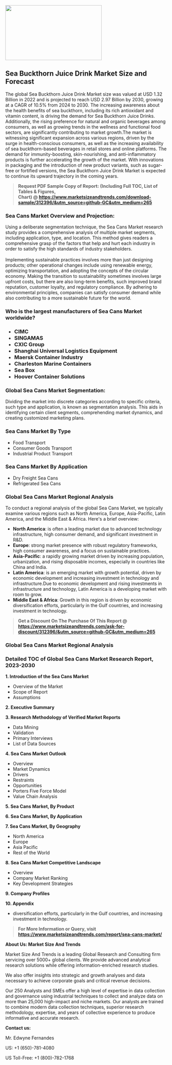<p><img class="alignnone size-medium wp-image-20088" src="https://ffe5etoiles.com/wp-content/uploads/2024/12/MST1-300x171.png" alt="" width="300" height="171" /></p><h2>Sea Buckthorn Juice Drink Market Size and Forecast</h2>The global Sea Buckthorn Juice Drink Market size was valued at USD 1.32 Billion in 2022 and is projected to reach USD 2.97 Billion by 2030, growing at a CAGR of 10.5% from 2024 to 2030. The increasing awareness about the health benefits of sea buckthorn, including its rich antioxidant and vitamin content, is driving the demand for Sea Buckthorn Juice Drinks. Additionally, the rising preference for natural and organic beverages among consumers, as well as growing trends in the wellness and functional food sectors, are significantly contributing to market growth.The market is witnessing significant expansion across various regions, driven by the surge in health-conscious consumers, as well as the increasing availability of sea buckthorn-based beverages in retail stores and online platforms. The demand for immunity-boosting, skin-nourishing, and anti-inflammatory products is further accelerating the growth of the market. With innovations in packaging and the introduction of new product variants, such as sugar-free or fortified versions, the Sea Buckthorn Juice Drink Market is expected to continue its upward trajectory in the coming years.</p><blockquote id="" class=""><strong>Request PDF Sample Copy of Report: (Including Full TOC, List of Tables &amp; Figures, Chart)&nbsp;@&nbsp;<strong><a href="https://www.marketsizeandtrends.com/download-sample/312396/&utm_source=github-GC&utm_medium=265" target="_blank">https://www.marketsizeandtrends.com/download-sample/312396/&utm_source=github-GC&utm_medium=265</a></strong></strong></blockquote><h3 id="" class="">Sea Cans Market&nbsp;Overview and Projection:</h3><p id="" class="">Using a deliberate segmentation technique, the Sea Cans Market research study provides a comprehensive analysis of multiple market segments, including application, type, and location. This method gives readers a comprehensive grasp of the factors that help and hurt each industry in order to satisfy the high standards of industry stakeholders. <br /> <br />Implementing sustainable practices involves more than just designing products; other operational changes include using renewable energy, optimizing transportation, and adopting the concepts of the circular economy. Making the transition to sustainability sometimes involves large upfront costs, but there are also long-term benefits, such improved brand reputation, customer loyalty, and regulatory compliance. By adhering to environmental principles, companies can satisfy consumer demand while also contributing to a more sustainable future for the world.</p><h3 id="" class="">Who is the largest manufacturers of&nbsp;Sea Cans Market worldwide?</h3><h3 class=""><p><ul><li>CIMC </li><li> SINGAMAS </li><li> CXIC Group </li><li> Shanghai Universal Logistics Equipment </li><li> Maersk Container Industry </li><li> Charleston Marine Containers </li><li> Sea Box </li><li> Hoover Container Solutions</li></ul></p></h3><h3 id="" class="">Global&nbsp;Sea Cans Market Segmentation:</h3><p id="" class="">Dividing the market into discrete categories according to specific criteria, such type and application, is known as segmentation analysis. This aids in identifying certain client segments, comprehending market dynamics, and creating customized marketing plans.</p><h3 id="" class="">Sea Cans Market&nbsp;By Type</h3><p><p><ul><li>Food Transport</li><li> Consumer Goods Transport</li><li> Industrial Product Transport</p></li></ul></p></p><h3 id="" class="">Sea Cans Market&nbsp;By Application</h3><p class=""><p><ul><li>Dry Freight Sea Cans</li><li> Refrigerated Sea Cans</li></ul></p></p><h3 id="" class="">Global Sea Cans Market Regional Analysis</h3><p id="" class="">To conduct a regional analysis of the global Sea Cans Market, we typically examine various regions such as North America, Europe, Asia-Pacific, Latin America, and the Middle East &amp; Africa. Here's a brief overview:</p><ul><li><strong>North America</strong>: is often a leading market due to advanced technology infrastructure, high consumer demand, and significant investment in R&amp;D.</li><li><strong>Europe</strong>: strong market presence with robust regulatory frameworks, high consumer awareness, and a focus on sustainable practices.</li><li><strong>Asia-Pacific</strong>: a rapidly growing market driven by increasing population, urbanization, and rising disposable incomes, especially in countries like China and India.</li><li><strong>Latin America</strong>: is an emerging market with growth potential, driven by economic development and increasing investment in technology and infrastructure.Due to economic development and rising investments in infrastructure and technology, Latin America is a developing market with room to grow.</li><li><strong>Middle East &amp; Africa</strong>: Growth in this region is driven by economic diversification efforts, particularly in the Gulf countries, and increasing investment in technology.</li></ul><blockquote id="" class=""><strong>Get a Discount On The Purchase Of This Report @ <strong><a href="https://www.marketsizeandtrends.com/ask-for-discount/312396/&utm_source=github-GC&utm_medium=265" target="_blank">https://www.marketsizeandtrends.com/ask-for-discount/312396/&utm_source=github-GC&utm_medium=265</a></strong></strong></blockquote><h3 id="" class="">Global Sea Cans Market Regional Analysis</h3><h3 id="" class="">Detailed TOC of Global Sea Cans Market Research Report, 2023-2030</h3><p id="" class=""><strong>1. Introduction of the Sea Cans Market</strong></p><ul><li>Overview of the Market</li><li>Scope of Report</li><li>Assumptions</li></ul><p id="" class=""><strong>2. Executive Summary</strong></p><p id="" class=""><strong>3. Research Methodology of Verified Market Reports</strong></p><ul><li>Data Mining</li><li>Validation</li><li>Primary Interviews</li><li>List of Data Sources</li></ul><p id="" class=""><strong>4. Sea Cans Market Outlook</strong></p><ul><li>Overview</li><li>Market Dynamics</li><li>Drivers</li><li>Restraints</li><li>Opportunities</li><li>Porters Five Force Model</li><li>Value Chain Analysis</li></ul><p id="" class=""><strong>5. Sea Cans Market, By Product</strong></p><p id="" class=""><strong>6. Sea Cans Market, By Application</strong></p><p id="" class=""><strong>7. Sea Cans Market, By Geography</strong></p><ul><li>North America</li><li>Europe</li><li>Asia Pacific</li><li>Rest of the World</li></ul><p id="" class=""><strong>8. Sea Cans Market Competitive Landscape</strong></p><ul><li>Overview</li><li>Company Market Ranking</li><li>Key Development Strategies</li></ul><p id="" class=""><strong>9. Company Profiles</strong></p><p id="" class=""><strong>10. Appendix</strong></p><ul><li>diversification efforts, particularly in the Gulf countries, and increasing investment in technology.</li></ul><blockquote id="" class=""><strong>For More Information or Query, visit <strong><strong><a href="https://www.marketsizeandtrends.com/report/sea-cans-market/" target="_blank">https://www.marketsizeandtrends.com/report/sea-cans-market/</a></strong></strong></strong></blockquote><p id="" class=""><strong>About Us: Market Size And Trends</strong></p><p id="" class="">Market Size And Trends is a leading Global Research and Consulting firm servicing over 5000+ global clients. We provide advanced analytical research solutions while offering information-enriched research studies.</p><p id="" class="">We also offer insights into strategic and growth analyses and data necessary to achieve corporate goals and critical revenue decisions.</p><p id="" class="">Our 250 Analysts and SMEs offer a high level of expertise in data collection and governance using industrial techniques to collect and analyze data on more than 25,000 high-impact and niche markets. Our analysts are trained to combine modern data collection techniques, superior research methodology, expertise, and years of collective experience to produce informative and accurate research.</p><p id="" class=""><strong>Contact us:</strong></p><p id="" class="">Mr. Edwyne Fernandes</p><p id="" class="">US: +1 (650)-781-4080</p><p id="" class="">US Toll-Free: +1 (800)-782-1768</p>
